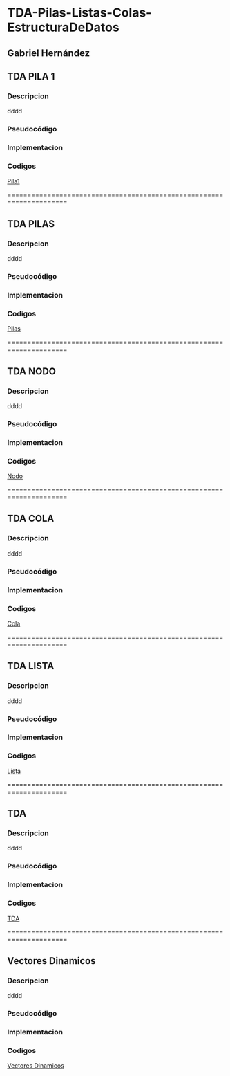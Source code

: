 # TDA-Pilas-Listas-Colas-EstructuraDeDatos
## Gabriel Hernández

## TDA PILA 1

### Descripcion 
dddd

### Pseudocódigo 

### Implementacion 

### Codigos

[Pila1](https://github.com/GABOHDEZ2001/TDAS/tree/main/ProgramasConTDA/src/Pila1)

=====================================================================

## TDA PILAS

### Descripcion 
dddd

### Pseudocódigo 

### Implementacion 

### Codigos

[Pilas](https://github.com/GABOHDEZ2001/TDAS/tree/main/ProgramasConTDA/src/Pilas)

=====================================================================

## TDA NODO

### Descripcion 
dddd

### Pseudocódigo 

### Implementacion 

### Codigos

[Nodo](https://github.com/GABOHDEZ2001/TDAS/tree/main/ProgramasConTDA/src/Nodo)

=====================================================================
## TDA COLA

### Descripcion 
dddd

### Pseudocódigo 

### Implementacion 

### Codigos

[Cola](https://github.com/GABOHDEZ2001/TDAS/tree/main/ProgramasConTDA/src/Cola)

=====================================================================
## TDA LISTA

### Descripcion 
dddd

### Pseudocódigo 

### Implementacion 

### Codigos

[Lista](https://github.com/GABOHDEZ2001/TDAS/tree/main/ProgramasConTDA/src/Lista)


=====================================================================
## TDA 

### Descripcion 
dddd

### Pseudocódigo 

### Implementacion 

### Codigos

[TDA](https://github.com/GABOHDEZ2001/TDAS/tree/main/ProgramasConTDA/src/TDA)


=====================================================================
## Vectores Dinamicos

### Descripcion 
dddd

### Pseudocódigo 

### Implementacion 

### Codigos

[Vectores Dinamicos](https://github.com/GABOHDEZ2001/TDAS/tree/main/ProgramasConTDA/src/VectoresDinamicos)









